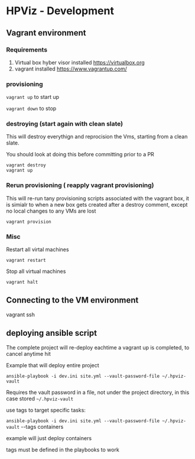 # HPViz - Development

## Vagrant environment

### Requirements

1. Virtual box hyber visor installed <https://virtualbox.org>
2. vagrant installed <https://www.vagrantup.com/>

### provisioning

`vagrant up` to start up

`vagrant down` to stop

### destroying  (start again with clean slate)

This will destroy everythign and reprocision the Vms, starting from a clean slate.

You should look at doing this before committing prior to a PR

```
vagrant destroy
vagrant up
```

### Rerun provisioning ( reapply vagrant provisioning)

This will re-run tany provisioning scripts associated with the vagrant box, it is simialr to when a new box gets created after a destroy comment, except no local changes to any VMs are lost

`vagrant provision`


### Misc

Restart all virtal machines

`vagrant restart`

Stop all virtual machines

`vagrant halt`

## Connecting to the VM environment

vagrant ssh


## deploying ansible script

The complete project will re-deploy eachtime a vagrant up is completed, to cancel anytime hit **<ctrl-c>**

Example that will deploy entire project

`ansible-playbook -i dev.ini site.yml --vault-password-file ~/.hpviz-vault`

Requires the vault password in a file, not under the project directory, in this case stored `~/.hpviz-vault`

use tags to target specific tasks:

`ansible-playbook -i dev.ini site.yml --vault-password-file ~/.hpviz-vault` --tags containers

example will just deploy containers

tags must be defined in the playbooks to work

